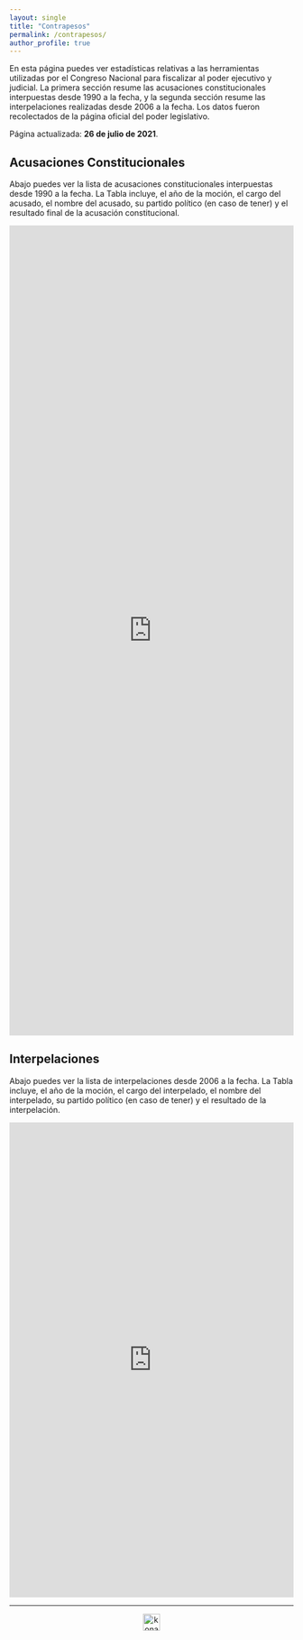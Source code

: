 ```yaml
---
layout: single
title: "Contrapesos"
permalink: /contrapesos/
author_profile: true
---
```


En esta página puedes ver estadísticas relativas a las herramientas utilizadas por el Congreso Nacional para fiscalizar al poder ejecutivo y judicial. La primera sección resume las acusaciones constitucionales interpuestas desde 1990 a la fecha, y la segunda sección resume las interpelaciones realizadas desde 2006 a la fecha. Los datos fueron recolectados de la página oficial del poder legislativo.

Página actualizada: **26 de julio de 2021**.


## Acusaciones Constitucionales

Abajo puedes ver la lista de acusaciones constitucionales interpuestas desde 1990 a la fecha. La Tabla incluye, el año de la moción, el cargo del acusado, el nombre del acusado, su partido político (en caso de tener) y el resultado final de la acusación constitucional.

<iframe title="acusaciones constitucionales" aria-label="table" id="datawrapper-chart-Jk3Ng" src="https://datawrapper.dwcdn.net/Jk3Ng/11/" scrolling="no" frameborder="0" style="width: 0; min-width: 100% !important; border: none;" height="1436"></iframe><script type="text/javascript">!function(){"use strict";window.addEventListener("message",(function(e){if(void 0!==e.data["datawrapper-height"]){var t=document.querySelectorAll("iframe");for(var a in e.data["datawrapper-height"])for(var r=0;r<t.length;r++){if(t[r].contentWindow===e.source)t[r].style.height=e.data["datawrapper-height"][a]+"px"}}}))}();
</script>


## Interpelaciones

Abajo puedes ver la lista de interpelaciones desde 2006 a la fecha. La Tabla incluye, el año de la moción, el cargo del interpelado, el nombre del interpelado, su partido político (en caso de tener) y el resultado de la interpelación.

<iframe title="interperlaciones" aria-label="table" id="datawrapper-chart-k6Dst" src="https://datawrapper.dwcdn.net/k6Dst/11/" scrolling="no" frameborder="0" style="width: 0; min-width: 100% !important; border: none;" height="842"></iframe><script type="text/javascript">!function(){"use strict";window.addEventListener("message",(function(e){if(void 0!==e.data["datawrapper-height"]){var t=document.querySelectorAll("iframe");for(var a in e.data["datawrapper-height"])for(var r=0;r<t.length;r++){if(t[r].contentWindow===e.source)t[r].style.height=e.data["datawrapper-height"][a]+"px"}}}))}();
</script>

---

<!-- NES -->
<style>
.aligncenter {
    text-align: center;
}
</style>
<p class="aligncenter">
    <img src="/images/nes.png" width="30" height="30" alt="konami" />
</p>

<!-- Favicon -->
<link rel="apple-touch-icon" sizes="180x180" href="/apple-touch-icon.png">
<link rel="icon" type="image/png" sizes="32x32" href="/favicon-32x32.png">
<link rel="icon" type="image/png" sizes="16x16" href="/favicon-16x16.png">
<link rel="manifest" href="/site.webmanifest">
<link rel="mask-icon" href="/safari-pinned-tab.svg" color="#5bbad5">
<meta name="msapplication-TileColor" content="#b91d47">
<meta name="theme-color" content="#ffffff">
